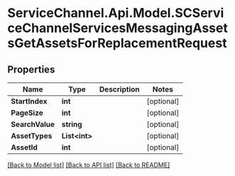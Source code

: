 # ServiceChannel.Api.Model.SCServiceChannelServicesMessagingAssetsGetAssetsForReplacementRequest

## Properties

Name | Type | Description | Notes
------------ | ------------- | ------------- | -------------
**StartIndex** | **int** |  | [optional] 
**PageSize** | **int** |  | [optional] 
**SearchValue** | **string** |  | [optional] 
**AssetTypes** | **List&lt;int&gt;** |  | [optional] 
**AssetId** | **int** |  | [optional] 

[[Back to Model list]](../README.md#documentation-for-models) [[Back to API list]](../README.md#documentation-for-api-endpoints) [[Back to README]](../README.md)


